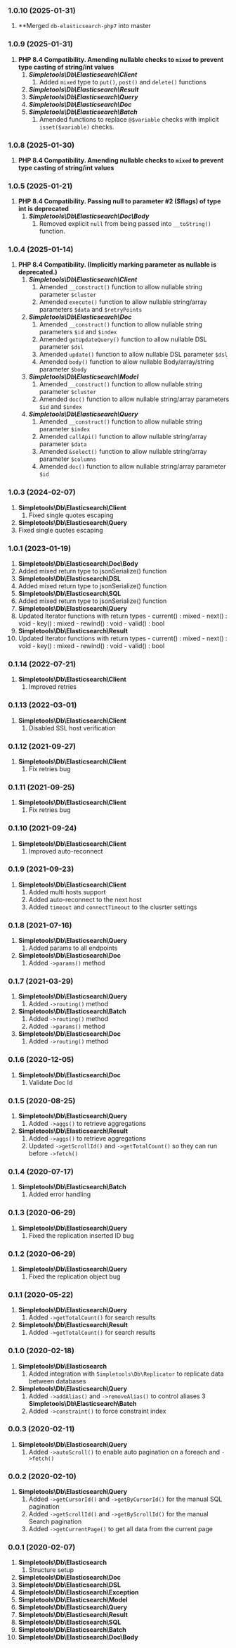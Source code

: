 ### 1.0.10 (2025-01-31)
1. **Merged `db-elasticsearch-php7` into master

### 1.0.9 (2025-01-31)
1. **PHP 8.4 Compatibility. Amending nullable checks to `mixed` to prevent type casting of string/int values**
   1. ***Simpletools\Db\Elasticsearch\Client***
      1. Added `mixed` type to `put()`, `post()` and `delete()` functions
   2. ***Simpletools\Db\Elasticsearch\Result***
   3. ***Simpletools\Db\Elasticsearch\Query***
   4. ***Simpletools\Db\Elasticsearch\Doc***
   5. ***Simpletools\Db\Elasticsearch\Batch***
      1. Amended functions to replace `@$variable` checks with implicit `isset($variable)` checks. 

### 1.0.8 (2025-01-30)
1. **PHP 8.4 Compatibility. Amending nullable checks to `mixed` to prevent type casting of string/int values**

### 1.0.5 (2025-01-21)
1. **PHP 8.4 Compatibility. Passing null to parameter #2 ($flags) of type int is deprecated**
    1. ***Simpletools\Db\Elasticsearch\Doc\Body***
        1. Removed explicit `null` from being passed into `__toString()` function.

### 1.0.4 (2025-01-14)
1. **PHP 8.4 Compatibility. (Implicitly marking parameter as nullable is deprecated.)**
    1. ***Simpletools\Db\Elasticsearch\Client***
        1. Amended `__construct()` function to allow nullable string parameter `$cluster`
        2. Amended `execute()` function to allow nullable string/array parameters `$data` and `$retryPoints`
    2. ***Simpletools\Db\Elasticsearch\Doc***
        1. Amended `__construct()` function to allow nullable string parameters `$id` and `$index`
        2. Amended `getUpdateQuery()` function to allow nullable DSL parameter `$dsl`
        3. Amended `update()` function to allow nullable DSL parameter `$dsl`
        4. Amended `body()` function to allow nullable Body/array/string parameter `$body`
    3. ***Simpletools\Db\Elasticsearch\Model***
        1. Amended `__construct()` function to allow nullable string parameter `$cluster`
        2. Amended `doc()` function to allow nullable string/array parameters `$id` and `$index`
    4. ***Simpletools\Db\Elasticsearch\Query***
        1. Amended `__construct()` function to allow nullable string parameter `$index`
        2. Amended `callApi()` function to allow nullable string/array parameter `$data`
        3. Amended `&select()` function to allow nullable string/array parameter `$columns`
        4. Amended `doc()` function to allow nullable string/array parameter `$id`

### 1.0.3 (2024-02-07)
1. **Simpletools\Db\Elasticsearch\Client**
   1. Fixed single quotes escaping
2.  **Simpletools\Db\Elasticsearch\Query**
1. Fixed single quotes escaping

### 1.0.1 (2023-01-19)
1. **Simpletools\Db\Elasticsearch\Doc\Body**
  1. Added mixed return type to jsonSerialize() function
2. **Simpletools\Db\Elasticsearch\DSL**
  1. Added mixed return type to jsonSerialize() function
3. **Simpletools\Db\Elasticsearch\SQL**
  1. Added mixed return type to jsonSerialize() function
4. **Simpletools\Db\Elasticsearch\Query**
  1. Updated Iterator functions with return types
    - current() : mixed
    - next() : void
    - key() : mixed
    - rewind() : void
    - valid() : bool
5. **Simpletools\Db\Elasticsearch\Result**
  1. Updated Iterator functions with return types
    - current() : mixed
    - next() : void
    - key() : mixed
    - rewind() : void
    - valid() : bool

### 0.1.14 (2022-07-21)
1. **Simpletools\Db\Elasticsearch\Client**
   1. Improved retries

### 0.1.13 (2022-03-01)
1. **Simpletools\Db\Elasticsearch\Client**
    1. Disabled SSL host verification

### 0.1.12 (2021-09-27)
1. **Simpletools\Db\Elasticsearch\Client**
    1. Fix retries bug

### 0.1.11 (2021-09-25)
1. **Simpletools\Db\Elasticsearch\Client**
    1. Fix retries bug

### 0.1.10 (2021-09-24)
1. **Simpletools\Db\Elasticsearch\Client**
    1. Improved auto-reconnect

### 0.1.9 (2021-09-23)
1. **Simpletools\Db\Elasticsearch\Client**
    1. Added multi hosts support
    2. Added auto-reconnect to the next host
    3. Added `timeout` and `connectTimeout` to the clusrter settings

### 0.1.8 (2021-07-16)
1. **Simpletools\Db\Elasticsearch\Query**
    1. Added params to all endpoints   
2. **Simpletools\Db\Elasticsearch\Doc**
    1. Added `->params()` method  

### 0.1.7 (2021-03-29)
1. **Simpletools\Db\Elasticsearch\Query**
   1. Added `->routing()` method   
2. **Simpletools\Db\Elasticsearch\Batch**
    1. Added `->routing()` method
    2. Added `->params()` method
3. **Simpletools\Db\Elasticsearch\Doc**
    1. Added `->routing()` method  

### 0.1.6 (2020-12-05)
1. **Simpletools\Db\Elasticsearch\Doc**
   1. Validate Doc Id
   
### 0.1.5 (2020-08-25)
1. **Simpletools\Db\Elasticsearch\Query**
   1. Added `->aggs()` to retrieve aggregations
2. **Simpletools\Db\Elasticsearch\Result**
   1. Added `->aggs()` to retrieve aggregations
   2. Updated `->getScrollId()` and `->getTotalCount()` so they can run before `->fetch()`
 
### 0.1.4 (2020-07-17)
1. **Simpletools\Db\Elasticsearch\Batch**
   1. Added error handling

### 0.1.3 (2020-06-29)
1. **Simpletools\Db\Elasticsearch\Query**
   1. Fixed the replication inserted ID bug

### 0.1.2 (2020-06-29)
1. **Simpletools\Db\Elasticsearch\Query**
   1. Fixed the replication object bug
 
### 0.1.1 (2020-05-22)
1. **Simpletools\Db\Elasticsearch\Query**
    1. Added `->getTotalCount()` for search results
2. **Simpletools\Db\Elasticsearch\Result**
    1. Added `->getTotalCount()` for search results

### 0.1.0 (2020-02-18)
1. **Simpletools\Db\Elasticsearch**
    1. Added integration with `Simpletools\Db\Replicator` to replicate data between databases
2. **Simpletools\Db\Elasticsearch\Query**
    1. Added `->addAlias()` and `->removeAlias()` to control aliases
3 **Simpletools\Db\Elasticsearch\Batch**
    1. Added `->constraint()` to force constraint index

### 0.0.3 (2020-02-11)
1. **Simpletools\Db\Elasticsearch\Query**
    1. Added `->autoScroll()` to enable auto pagination on a foreach and `->fetch()`

### 0.0.2 (2020-02-10)
1. **Simpletools\Db\Elasticsearch\Query**
    1. Added `->getCursorId()` and `->getByCursorId()` for the manual SQL pagination
    2. Added `->getScrollId()` and `->getByScrollId()` for the manual Search pagination
    3. Added `->getCurrentPage()` to get all data from the current page
        
### 0.0.1 (2020-02-07)
1. **Simpletools\Db\Elasticsearch**
    1. Structure setup
2. **Simpletools\Db\Elasticsearch\Doc**
3. **Simpletools\Db\Elasticsearch\DSL**
4. **Simpletools\Db\Elasticsearch\Exception**
5. **Simpletools\Db\Elasticsearch\Model**
6. **Simpletools\Db\Elasticsearch\Query**
7. **Simpletools\Db\Elasticsearch\Result**
8. **Simpletools\Db\Elasticsearch\SQL**
9. **Simpletools\Db\Elasticsearch\Batch**
10. **Simpletools\Db\Elasticsearch\Doc\Body**